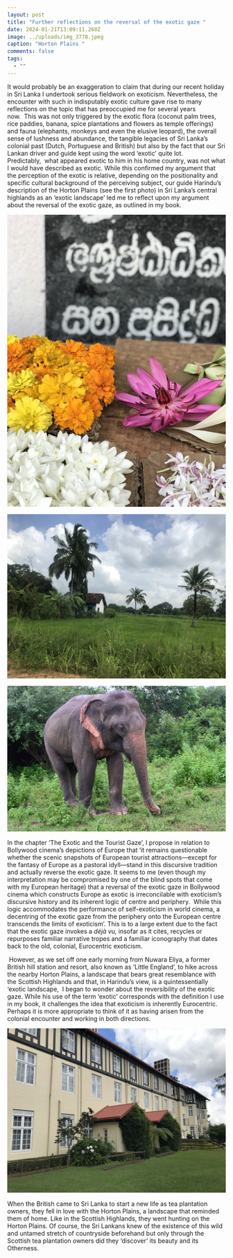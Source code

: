 ```yaml
---
layout: post
title: "Further reflections on the reversal of the exotic gaze "
date: 2024-01-21T13:09:11.260Z
image: ../uploads/img_3778.jpeg
caption: "Horton Plains "
comments: false
tags:
  - ""
---
```

It would probably be an exaggeration to claim that during our recent holiday in Sri Lanka I undertook serious fieldwork on exoticism. Nevertheless, the encounter with such in indisputably exotic culture gave rise to many reflections on the topic that has preoccupied me for several years now.  This was not only triggered by the exotic flora (coconut palm trees, rice paddies, banana, spice plantations and flowers as temple offerings) and fauna (elephants, monkeys and even the elusive leopard), the overall sense of lushness and abundance, the tangible legacies of Sri Lanka’s colonial past (Dutch, Portuguese and British) but also by the fact that our Sri Lankan driver and guide kept using the word ‘exotic’ quite lot. Predictably,  what appeared exotic to him in his home country, was not what I would have described as exotic. While this confirmed my argument that the perception of the exotic is relative, depending on the positionality and specific cultural background of the perceiving subject, our guide Harindu’s description of the Horton Plains (see the first photo) in Sri Lanka’s central highlands as an ‘exotic landscape’ led me to reflect upon my argument about the reversal of the exotic gaze, as outlined in my book. 

![](../uploads/img_3693.jpeg)

![](../uploads/img_3559.jpeg)

![](../uploads/f8767d49-6244-4d2e-9ddf-ffd6085e2101.jpeg)

In the chapter ‘The Exotic and the Tourist Gaze’, I propose in relation to Bollywood cinema’s depictions of Europe that ‘it remains questionable whether the scenic snapshots of European tourist attractions—except for the fantasy of Europe as a pastoral idyll—stand in this discursive tradition and actually reverse the exotic gaze. It seems to me (even though my interpretation may be compromised by one of the blind spots that come with my European heritage) that a reversal of the exotic gaze in Bollywood cinema which constructs Europe as exotic is irreconcilable with exoticism’s discursive history and its inherent logic of centre and periphery.  While this logic accommodates the performance of self-exoticism in world cinema, a decentring of the exotic gaze from the periphery onto the European centre transcends the limits of exoticism’. This is to a large extent due to the fact that the exotic gaze invokes a *déjà vu,* insofar as it cites, recycles or repurposes familiar narrative tropes and a familiar iconography that dates back to the old, colonial, Eurocentric exoticism. 

 However, as we set off one early morning from Nuwara Eliya, a former British hill station and resort, also known as ‘Little England’, to hike across the nearby Horton Plains, a landscape that bears great resemblance with the Scottish Highlands and that, in Harindu’s view, is a quintessentially ‘exotic landscape,  I began to wonder about the reversibility of the exotic gaze. While his use of the term ‘exotic’ corresponds with the definition I use in my book, it challenges the idea that exoticism is inherently Eurocentric. Perhaps it is more appropriate to think of it as having arisen from the colonial encounter and working in both directions.

![](../uploads/img_3780.jpeg)

When the British came to Sri Lanka to start a new life as tea plantation owners, they fell in love with the Horton Plains, a landscape that reminded them of home. Like in the Scottish Highlands, they went hunting on the Horton Plains. Of course, the Sri Lankans knew of the existence of this wild and untamed stretch of countryside beforehand but only through the Scottish tea plantation owners did they ‘discover’ its beauty and its Otherness.